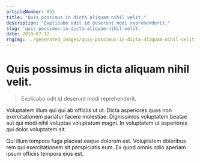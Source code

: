 ```yaml
---
articleNumber: 855
title: "Quis possimus in dicta aliquam nihil velit."
description: "Explicabo odit id deserunt modi reprehenderit."
slug: 'quis-possimus-in-dicta-aliquam-nihil-velit.'
date: 2019-07-12
rngImg: ../generated_images/quis-possimus-in-dicta-aliquam-nihil-velit..jpg
---
```


# Quis possimus in dicta aliquam nihil velit.

> Explicabo odit id deserunt modi reprehenderit.

Voluptatem illum qui qui ab officiis ut ut. Dicta asperiores quos non exercitationem pariatur facere molestiae. Dignissimos voluptatem beatae aut qui modi nihil voluptas voluptatum magni. In voluptatem ut asperiores qui dolor voluptatem sit.
 Qui illum tempora fuga placeat eaque dolorem est. Voluptatem doloribus rem qui exercitationem sit perspiciatis eum. Ex quod omnis odio aperiam ipsum officiis tempora eius est.
